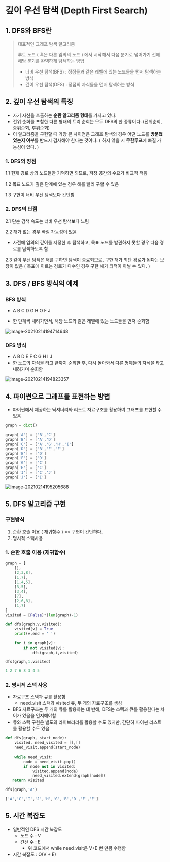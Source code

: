 # 깊이  우선 탐색 (Depth First Search)

## 1. DFS와 BFS란

> 대표적인 그래프 탐색 알고리즘
>
> 루트 노드 ( 혹은 다른 임의의 노드 ) 에서 시작해서 다음 분기로 넘어가기 전에 해당 분기를 완벽하게 탐색하는 방법
>
> - 너비 우선 탐색(BFS) : 정점들과 같은 레벨에 있는 노드들을 먼저 탐색하는 방식
> - 깊이 우선 탐색(DFS) : 정점의 자식들을 먼저 탐색하는 방식

## 2. 깊이 우선 탐색의 특징

- 자기 자신을 호출하는 **순환 알고리즘 형태**를 가지고 있다.
- 전위 순회를 포함한 다른 형태의 트리 순회는 모두 DFS의 한 종류이다. (전위순회, 중위순회, 후위순회)
- 이 알고리즘을 구현할 때 가장 큰 차이점은 그래프 탐색의 경우 어떤 노드를 **방문했었는지 여부**를 반드시 검사해야 한다는 것이다. ( 하지 않을 시 **무한루프**에 빠질 가능성이 있다. )

### 1. DFS의 장점

1.1 현재 경로 상의 노드들만 기억하면 되므로, 저장 공간의 수요가 비교적 적음

1.2 목표 노드가 깊은 단계에 있는 경우 해를 빨리 구할 수 있음

1.3 구현이 너비 우선 탐색보다 간단함

### 2. DFS의 단점

2.1 단순 검색 속도는 너비 우선 탐색보다 느림

2.2 해가 없는 경우 빠질 가능성이 있음

- 사전에 임의의 깊이를 지정한 후 탐색하고, 목표 노드를 발견하지 못할 경우 다음 경로를 탐색하도록 함

2.3 깊이 우선 탐색은 해를 구하면 탐색이 종료되므로, 구한 해가 최단 경로가 된다는 보장이 없음 ( 목표에 이르는 경로가 다수인 경우 구한 해가 최적이 아닐 수 있다. )

## 3. DFS / BFS 방식의 예제

### BFS 방식

- A B C D G H O F J

- 한 단계씩 내려가면서, 해당 노드와 같은 레벨에 있는 노드들을 먼저 순회함

![image-20210214194714648](README.assets/image-20210214194714648.png)

### DFS 방식

- A B D E F C G H I J
- 한 노드의 자식을 타고 끝까지 순회한 후, 다시 돌아와서 다른 형제들의 자식을 타고 내려가며 순회함

![image-20210214194823357](README.assets/image-20210214194823357.png)

## 4. 파이썬으로 그래프를 표현하는 방법

- 파이썬에서 제공하는 딕셔너리와 리스트 자료구조를 활용하여 그래프를 표현할 수 있음

```python
graph = dict()

graph['A'] = ['B','C']
graph['B'] = ['A','D']
graph['C'] = ['A','G','H','I']
graph['D'] = ['B','E','F']
graph['E'] = ['D']
graph['F'] = ['D']
graph['G'] = ['C']
graph['H'] = ['C']
graph['I'] = ['C','J']
graph['J'] = ['I']

```

![image-20210214195205688](README.assets/image-20210214195205688.png)

## 5. DFS 알고리즘 구현

### 구현방식

1. 순환 호출 이용 ( 재귀함수 ) => 구현이 간단하다.
2. 명시적 스택사용

### 1. 순환 호출 이용 (재귀함수)

```python
graph = [
    [],
    [2,3,8],
    [1,7],
    [1,4,5],
    [3,5],
    [3,4],
    [7],
    [2,6,8],
    [1,7]
]
visited = [False]*(len(graph)-1)
```

```python
def dfs(graph,v,visited):
    visited[v] = True
    print(v,end = ' ')
    
    for i in graph[v]:
        if not visited[v]:
            dfs(graph,i,visited)
```

```python
dfs(graph,1,visited)
```

```python
1 2 7 6 8 3 4 5
```





### 2. 명시적 스택 사용

- 자료구조 스택과 큐를 활용함
  - need_visit 스택과 visited 큐, 두 개의 자료구조를 생성
- BFS 자료구조는 두 개의 큐를 활용하는 데 반해, DFS는 스택과 큐를 활용한다는 차이가 있음을 인지해야함
- 큐와 스택 구현은 별도의 라이브러리를 활용할 수도 있지만, 간단히 파이썬 리스트를 활용할 수도 있음

```python
def dfs(graph, start_node):
    visited, need_visited = [],[]
    need_visit.append(start_node)
    
    while need_visit:
        node = need_visit.pop()
        if node not in visited:
            visited.append(node)
            need_visited.extend(graph[node])
   return visited
```



```python
dfs(graph,'A')
```

```python
['A','C','I','J','H','G','B','D','F','E']
```



## 5. 시간 복잡도

- 일반적인 DFS 시간 복잡도
  - 노드 수 : V
  - 간선 수 : E
    - 위 코드에서 while need_visit은 V+E 번 만큼 수행함
- 시간 복잡도 : O(V + E)



